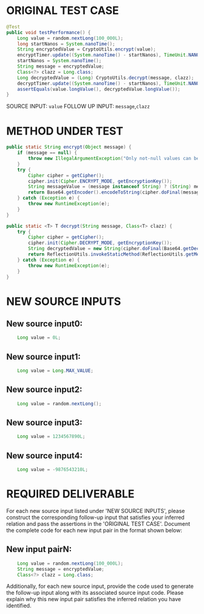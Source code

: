 # ORIGINAL TEST CASE
```java
@Test
public void testPerformance() {
    Long value = random.nextLong(100_000L);
    long startNanos = System.nanoTime();
    String encryptedValue = CryptoUtils.encrypt(value);
    encryptTimer.update((System.nanoTime() - startNanos), TimeUnit.NANOSECONDS);
    startNanos = System.nanoTime();
    String message = encryptedValue;
    Class<?> clazz = Long.class;
    Long decryptedValue = (Long) CryptoUtils.decrypt(message, clazz);
    decryptTimer.update((System.nanoTime() - startNanos), TimeUnit.NANOSECONDS);
    assertEquals(value.longValue(), decryptedValue.longValue());
}

```
SOURCE INPUT: `value`
FOLLOW UP INPUT: `message`,`clazz`


# METHOD UNDER TEST
```java
public static String encrypt(Object message) {
    if (message == null) {
        throw new IllegalArgumentException("Only not-null values can be encrypted!");
    }
    try {
        Cipher cipher = getCipher();
        cipher.init(Cipher.ENCRYPT_MODE, getEncryptionKey());
        String messageValue = (message instanceof String) ? (String) message : String.valueOf(message);
        return Base64.getEncoder().encodeToString(cipher.doFinal(messageValue.getBytes(ENCODING)));
    } catch (Exception e) {
        throw new RuntimeException(e);
    }
}

public static <T> T decrypt(String message, Class<T> clazz) {
    try {
        Cipher cipher = getCipher();
        cipher.init(Cipher.DECRYPT_MODE, getEncryptionKey());
        String decryptedValue = new String(cipher.doFinal(Base64.getDecoder().decode(message)));
        return ReflectionUtils.invokeStaticMethod(ReflectionUtils.getMethodOrNull(clazz, "valueOf", String.class), decryptedValue);
    } catch (Exception e) {
        throw new RuntimeException(e);
    }
}

```


# NEW SOURCE INPUTS
## New source input0:
```java
    Long value = 0L;
```

## New source input1:
```java
    Long value = Long.MAX_VALUE;
```

## New source input2:
```java
    Long value = random.nextLong();
```

## New source input3:
```java
    Long value = 1234567890L;
```

## New source input4:
```java
    Long value = -9876543210L;
```



# REQUIRED DELIVERABLE
For each new source input listed under 'NEW SOURCE INPUTS', please construct the corresponding follow-up input that satisfies your inferred relation and pass the assertions in the 'ORIGINAL TEST CASE'. Document the complete code for each new input pair in the format shown below:
## New input pairN:
```java
    Long value = random.nextLong(100_000L);
    String message = encryptedValue;
    Class<?> clazz = Long.class;
```

Additionally, for each new source input, provide the code used to generate the follow-up input along with its associated source input code. Please explain why this new input pair satisfies the inferred relation you have identified.